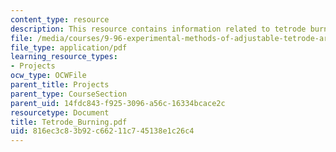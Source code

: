 ```yaml
---
content_type: resource
description: This resource contains information related to tetrode burning.
file: /media/courses/9-96-experimental-methods-of-adjustable-tetrode-array-neurophysiology-january-iap-2001/816ec3c83b92c66211c745138e1c26c4_Tetrode_Burning.pdf
file_type: application/pdf
learning_resource_types:
- Projects
ocw_type: OCWFile
parent_title: Projects
parent_type: CourseSection
parent_uid: 14fdc843-f925-3096-a56c-16334bcace2c
resourcetype: Document
title: Tetrode_Burning.pdf
uid: 816ec3c8-3b92-c662-11c7-45138e1c26c4
---
```

